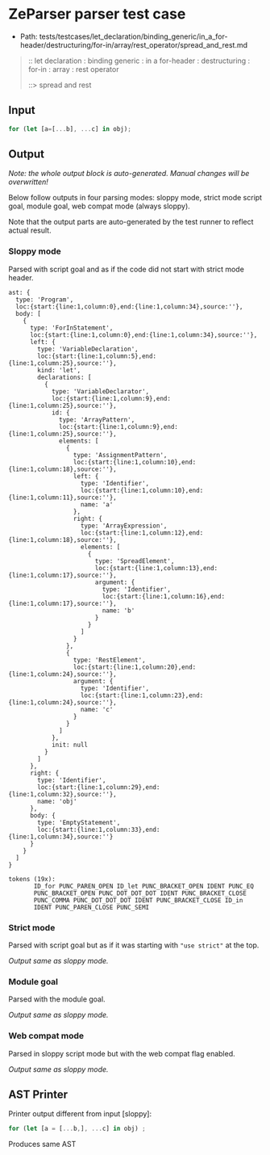 # ZeParser parser test case

- Path: tests/testcases/let_declaration/binding_generic/in_a_for-header/destructuring/for-in/array/rest_operator/spread_and_rest.md

> :: let declaration : binding generic : in a for-header : destructuring : for-in : array : rest operator
>
> ::> spread and rest

## Input

`````js
for (let [a=[...b], ...c] in obj);
`````

## Output

_Note: the whole output block is auto-generated. Manual changes will be overwritten!_

Below follow outputs in four parsing modes: sloppy mode, strict mode script goal, module goal, web compat mode (always sloppy).

Note that the output parts are auto-generated by the test runner to reflect actual result.

### Sloppy mode

Parsed with script goal and as if the code did not start with strict mode header.

`````
ast: {
  type: 'Program',
  loc:{start:{line:1,column:0},end:{line:1,column:34},source:''},
  body: [
    {
      type: 'ForInStatement',
      loc:{start:{line:1,column:0},end:{line:1,column:34},source:''},
      left: {
        type: 'VariableDeclaration',
        loc:{start:{line:1,column:5},end:{line:1,column:25},source:''},
        kind: 'let',
        declarations: [
          {
            type: 'VariableDeclarator',
            loc:{start:{line:1,column:9},end:{line:1,column:25},source:''},
            id: {
              type: 'ArrayPattern',
              loc:{start:{line:1,column:9},end:{line:1,column:25},source:''},
              elements: [
                {
                  type: 'AssignmentPattern',
                  loc:{start:{line:1,column:10},end:{line:1,column:18},source:''},
                  left: {
                    type: 'Identifier',
                    loc:{start:{line:1,column:10},end:{line:1,column:11},source:''},
                    name: 'a'
                  },
                  right: {
                    type: 'ArrayExpression',
                    loc:{start:{line:1,column:12},end:{line:1,column:18},source:''},
                    elements: [
                      {
                        type: 'SpreadElement',
                        loc:{start:{line:1,column:13},end:{line:1,column:17},source:''},
                        argument: {
                          type: 'Identifier',
                          loc:{start:{line:1,column:16},end:{line:1,column:17},source:''},
                          name: 'b'
                        }
                      }
                    ]
                  }
                },
                {
                  type: 'RestElement',
                  loc:{start:{line:1,column:20},end:{line:1,column:24},source:''},
                  argument: {
                    type: 'Identifier',
                    loc:{start:{line:1,column:23},end:{line:1,column:24},source:''},
                    name: 'c'
                  }
                }
              ]
            },
            init: null
          }
        ]
      },
      right: {
        type: 'Identifier',
        loc:{start:{line:1,column:29},end:{line:1,column:32},source:''},
        name: 'obj'
      },
      body: {
        type: 'EmptyStatement',
        loc:{start:{line:1,column:33},end:{line:1,column:34},source:''}
      }
    }
  ]
}

tokens (19x):
       ID_for PUNC_PAREN_OPEN ID_let PUNC_BRACKET_OPEN IDENT PUNC_EQ
       PUNC_BRACKET_OPEN PUNC_DOT_DOT_DOT IDENT PUNC_BRACKET_CLOSE
       PUNC_COMMA PUNC_DOT_DOT_DOT IDENT PUNC_BRACKET_CLOSE ID_in
       IDENT PUNC_PAREN_CLOSE PUNC_SEMI
`````

### Strict mode

Parsed with script goal but as if it was starting with `"use strict"` at the top.

_Output same as sloppy mode._

### Module goal

Parsed with the module goal.

_Output same as sloppy mode._

### Web compat mode

Parsed in sloppy script mode but with the web compat flag enabled.

_Output same as sloppy mode._

## AST Printer

Printer output different from input [sloppy]:

````js
for (let [a = [...b,], ...c] in obj) ;
````

Produces same AST
